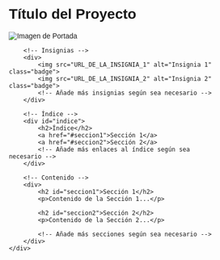 <!DOCTYPE html>
<html lang="es">
<head>
    <meta charset="UTF-8">
    <title>Título del Proyecto</title>
    <!-- Puedes agregar estilos CSS aquí o en un archivo externo -->
    <style>
        body {
            font-family: Arial, sans-serif;
        }
        .container {
            width: 80%;
            margin: 0 auto;
        }
        .badge {
            margin-right: 5px;
        }
        #indice a {
            display: block;
            margin: 10px 0;
        }
    </style>
</head>
<body>
    <div class="container">
        <!-- Título e imagen de portada -->
        <h1>Título del Proyecto</h1>
        <img src="URL_DE_LA_IMAGEN_DE_PORTADA" alt="Imagen de Portada">

        <!-- Insignias -->
        <div>
            <img src="URL_DE_LA_INSIGNIA_1" alt="Insignia 1" class="badge">
            <img src="URL_DE_LA_INSIGNIA_2" alt="Insignia 2" class="badge">
            <!-- Añade más insignias según sea necesario -->
        </div>

        <!-- Índice -->
        <div id="indice">
            <h2>Índice</h2>
            <a href="#seccion1">Sección 1</a>
            <a href="#seccion2">Sección 2</a>
            <!-- Añade más enlaces al índice según sea necesario -->
        </div>

        <!-- Contenido -->
        <div>
            <h2 id="seccion1">Sección 1</h2>
            <p>Contenido de la Sección 1...</p>
            
            <h2 id="seccion2">Sección 2</h2>
            <p>Contenido de la Sección 2...</p>

            <!-- Añade más secciones según sea necesario -->
        </div>
    </div>
</body>
</html>

<!--
**Nelsonparraarce/nelsonparraarce** is a ✨ _special_ ✨ repository because its `README.md` (this file) appears on your GitHub profile.

Here are some ideas to get you started:

- 🔭 I’m currently working on ...
- 🌱 I’m currently learning ...
- 👯 I’m looking to collaborate on ...
- 🤔 I’m looking for help with ...
- 💬 Ask me about ...
- 📫 How to reach me: ...
- 😄 Pronouns: ...
- ⚡ Fun fact: ...
-->
